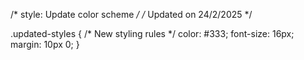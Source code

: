 /* style: Update color scheme */
/* Updated on 24/2/2025 */

.updated-styles {
  /* New styling rules */
  color: #333;
  font-size: 16px;
  margin: 10px 0;
}